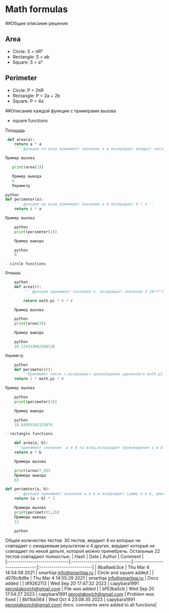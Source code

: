 # Math formulas

##Общее описание решения


## Area
- Circle: S = πR²
- Rectangle: S = ab
- Square: S = a²

## Perimeter
- Circle: P = 2πR
- Rectangle: P = 2a + 2b
- Square: P = 4a

##Описание каждой функции с примерами вызова

- square functions

Площадь

```python
 def area(a):
    return a * a
    ''' функция на вход принимает значение а и возвращает квадрат числа а'''

Пример вызова

   print(area(3))

   Пример вывода
   9
   Периметр

python
def perimeter(a):
    ''' функция на вход принимает значение а и возвращает 4 * a'''
    return 4 * a

Пример вызова

    python
    print(perimeter(2))

    Пример вывода

    python
    8

- circle functions

Площадь

    python
    def area(r):
        ''' функция принимает значение n, возвращает значение 3.14*r**2(площадь окружности)'''

        return math.pi * r * r

    Пример вызова

    python
    print(area(3))

    Пример вывода

    python
    28.274333882308138

Периметр

    python 
    def perimeter(r):
       '''Принимает число r,возвращает произведение удвоенного math.pi и r'''
    return 2 * math.pi * r

Пример вызова

    python
    print(perimeter(3))

    Пример вывода

    python
    18.84955592153876

- rectangle functions

    def area(a, b):
    '''принимает значение  a и b на вход,возвращает произведение a и b'''
    return a * b

    Примеры вызова

    print(area(7,9))
    Примеры вывода
    63

def perimeter(a, b): 
    ''' функция принимает значения а и b и возвращает сумму а и b, умноженную на 2(периметр прямоугольника)'''
    return (a + b) * 2

    Примеры вызова 
    print(perimetr(3,2))
    Примеры вывода
    12

    python
```
Общее количество тестов: 30 тестов, вердикт 4 из которых не совпадает с ожидаемым реузьтатом и 4 других, вердикт который не совпадает по некой дельте, которой можно пренебречь. Остальные 22 тестов совпадают полностью.
| Hash | Date | Author | Comment |  
|:------------------------------|:-----------------------------:|------------------------------:|:--------------------------|
| 8ba9aeb3ce | Thu Mar 4 14:54:08 2021 | smartiqa <info@smartiqa.ru> | Circle and square added |
| d078c8d9e | Thu Mar 4 14:55:29 2021 | smartiqa <info@smartiqa.ru> | Docs added |
| df9262113 |  Wed Sep 20 17:47:32 2023 |  capybara1991 <pprostakovich@gmail.com> |  File was added |
| bf53ba5cb |  Wed Sep 20 17:54:27 2023 | capybara1991 <pprostakovich@gmail.com> | Problem was fixed |
| 8b11bb564 | Wed Oct 4 23:08:35 2023 | capybara1991 <pprostakovich@gmail.com>|  docs: comments were added to all functions|

